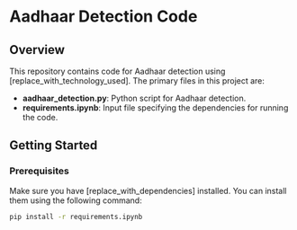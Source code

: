 # Aadhaar Detection Code

## Overview

This repository contains code for Aadhaar detection using [replace_with_technology_used]. The primary files in this project are:

- **aadhaar_detection.py**: Python script for Aadhaar detection.
- **requirements.ipynb**: Input file specifying the dependencies for running the code.

## Getting Started

### Prerequisites

Make sure you have [replace_with_dependencies] installed. You can install them using the following command:

```bash
pip install -r requirements.ipynb
